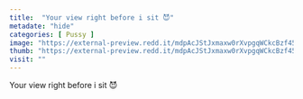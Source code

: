 ```yaml
---
title:  "Your view right before i sit 😈"
metadate: "hide"
categories: [ Pussy ]
image: "https://external-preview.redd.it/mdpAcJStJxmaxw0rXvpgqWCkcBzf456jTUdJW15NaYM.jpg?auto=webp&s=a541ee39b98619f8e318ccf2b5af79cf5508b06f"
thumb: "https://external-preview.redd.it/mdpAcJStJxmaxw0rXvpgqWCkcBzf456jTUdJW15NaYM.jpg?width=1080&crop=smart&auto=webp&s=924c6265b10d3d0e3298ef93e9183e40bdbfdc9f"
visit: ""
---
```

Your view right before i sit 😈

